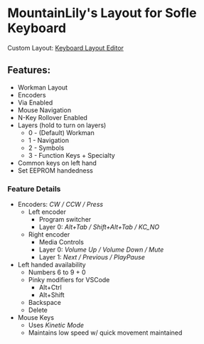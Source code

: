 # MountainLily's Layout for Sofle Keyboard

Custom Layout: [Keyboard Layout Editor](http://www.keyboard-layout-editor.com/#/gists/f608ccf7e010b623a38bfe4d4dbe59f9)

## Features:

- Workman Layout
- Encoders
- Via Enabled
- Mouse Navigation
- N-Key Rollover Enabled
- Layers (hold to turn on layers)
    - 0 - (Default) Workman
    - 1 - Navigation
    - 2 - Symbols
    - 3 - Function Keys + Specialty
- Common keys on left hand
- Set EEPROM handedness

### Feature Details

- Encoders: *CW / CCW / Press*
    - Left encoder 
        - Program switcher
        - Layer 0: *Alt+Tab / Shift+Alt+Tab / KC_NO*
    - Right encoder 
        - Media Controls
        - Layer 0: *Volume Up / Volume Down / Mute*
        - Layer 1: *Next / Previous / PlayPause*
- Left handed availability
    - Numbers 6 to 9 + 0
    - Pinky modifiers for VSCode
        - Alt+Ctrl
        - Alt+Shift
    - Backspace
    - Delete
- Mouse Keys
    - Uses *Kinetic Mode*
    - Maintains low speed w/ quick movement maintained   
